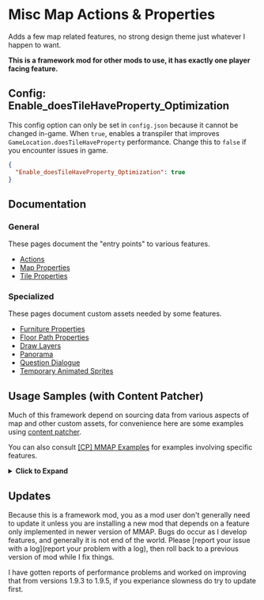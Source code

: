 # Misc Map Actions & Properties

Adds a few map related features, no strong design theme just whatever I happen to want.

**This is a framework mod for other mods to use, it has exactly one player facing feature.**

## Config: Enable_doesTileHaveProperty_Optimization

This config option can only be set in `config.json` because it cannot be changed in-game.
When `true`, enables a transpiler that improves `GameLocation.doesTileHaveProperty` performance.
Change this to `false` if you encounter issues in game.

```json
{
  "Enable_doesTileHaveProperty_Optimization": true
}
```

## Documentation

### General

These pages document the "entry points" to various features.

- [Actions](docs/actions.md)
- [Map Properties](docs/map-properties.md)
- [Tile Properties](docs/tile-properties.md)

### Specialized

These pages document custom assets needed by some features.

- [Furniture Properties](docs/furniture-properties.md)
- [Floor Path Properties](docs/floorpath-properties.md)
- [Draw Layers](docs/draw-layers.md)
- [Panorama](docs/panorama.md)
- [Question Dialogue](docs/question-dialogue.md)
- [Temporary Animated Sprites](docs/temporary-animated-sprites.md)

## Usage Samples (with Content Patcher)

Much of this framework depend on sourcing data from various aspects of map and other custom assets, for convenience here are some examples using [content patcher](https://www.nexusmods.com/stardewvalley/mods/1915).

You can also consult [\[CP\] MMAP Examples](%5BCP%5D%20MMAP%20Examples) for examples involving specific features.

<details>

<summary><b>Click to Expand</b></summary>

### EditMap

You may do this type of EditMap add prop to MapTiles in the tmx directly too.

#### Adding a tile action

```json
{
  // 
  "Action": "EditMap",
  "Target": "Maps/<YOUR MAP HERE>",
  "MapTiles": [
    {
      // put your X/Y coord here
      "Position": { "X": 99, "Y": 99 },
      "Layer": "Buildings",
      "SetProperties": {
        "Action": "ACTIONNAME ARG1 ARG2"
      },
    }
  ]
},
```

#### Adding a touch action

```json
{
  "Action": "EditMap",
  "Target": "Maps/<YOUR MAP HERE>",
  "MapTiles": [
    {
      // put your X/Y coord here
      "Position": { "X": 99, "Y": 99 },
      "Layer": "Back",
      "SetProperties": {
        "TouchAction": "ACTIONNAME ARG1 ARG2"
      },
    }
  ]
},
```

#### Adding map property

```json
{
  "Action": "EditMap",
  "Target": "Maps/<YOUR MAP HERE>",
  "MapProperties": {
    "MAPPROPERTYNAME": "ARGUMENTS",
  }
},
```

### EditData

### EditData + [Data/Buildings](https://stardewvalleywiki.com/Modding:Buildings)

```json
{
  "Action": "EditData",
  "Target": "Data/Buildings",
  "Entries": {
    "{{ModId}}_YOUR_BUILDING": {
      // other building stuff
      "TileProperties": [
        {
          "Id": "{{ModId}}_ACTIONNAME",
          "Layer": "Buildings", // or Back
          "Name": "Action", // or TouchAction
          "Value": "ACTIONNAME ARG1 ARG2",
          // put your X/Y coord here, relative to the building's top left bound
          // setting width and height to greater than 1 will set property for multiple tiles
          "TileArea": {
            "X": 0,
            "Y": 0,
            "Width": 1,
            "Height": 1
          }
        }
      ],
    }
  },
}
```

#### EditData + [MMAP Furniture Properties](furniture-properties.md)

```json
{
  "Action": "EditData",
  "Target": "mushymato.MMAP/FurnitureProperties",
  "Entries": {
    "{{ModId}}_YOUR_FURNITURE": {
      "TileProperties": [
        {
          "Id": "{{ModId}}_ACTIONNAME",
          "Layer": "Buildings", // or Back
          "Name": "Action", // or TouchAction
          "Value": "ACTIONNAME ARG1 ARG2",
          // put your X/Y coord here, relative to the furniture's top left bound
          // setting width and height to greater than 1 will set property for multiple tiles
          "TileArea": {
            "X": 0,
            "Y": 0,
            "Width": 1,
            "Height": 1
          }
        }
      ],
    }
  },
}
```

#### EditData + [MMAP Furniture Properties](floorpath-properties.md)

```json
{
  "Action": "EditData",
  "Target": "mushymato.MMAP/FloorPathProperties",
  "Entries": {
    "{{ModId}}_FloorTerrain": {
      // Layer
      "Back": {
        // property: value
        "mushymato.MMAP_Light": "1 White 4",
        "mushymato.MMAP_LightCond": "mushymato.MMAP_TIME_IS_LIGHTS_OFF"
      },
      "Buildings": {
        "Action": "Message Test"
      }
    }
  },
}
```

</details>


## Updates

Because this is a framework mod, you as a mod user don't generally need to update it unless you are installing a new mod that depends on a feature only implemented in newer version of MMAP. Bugs do occur as I develop features, and generally it is not end of the world. Please [report your issue with a log](report your problem with a log), then roll back to a previous version of mod while I fix things.

I have gotten reports of performance problems and worked on improving that from versions 1.9.3 to 1.9.5, if you experiance slowness do try to update first.
